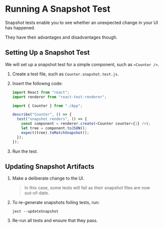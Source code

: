 # Running A Snapshot Test

Snapshot tests enable you to see whether an unexpected change in your UI has happened.

They have their advantages and disadvantages though.

## Setting Up a Snapshot Test

We will set up a snapshot test for a simple component, such as `<Counter />`.

1. Create a test file, such as `Counter.snapshot.test.js`.

2. Insert the followng code:

   ```javascript
   import React from "react";
   import renderer from "react-test-renderer";

   import { Counter } from "./App";

   describe("Counter", () => {
     test("snapshot renders", () => {
       const component = renderer.create(<Counter counter={1} />);
       let tree = component.toJSON();
       expect(tree).toMatchSnapshot();
     });
   });
   ```

3. Run the test.

## Updating Snapshot Artifacts

1. Make a deliberate change to the UI.

   > In this case, some tests will fail as their snapshot files are now out-of-date.

2. To re-generate snapshots foiling tests, run:

   ```
   jest --updateSnapshot
   ```

3. Re-run all tests and ensure that they pass.
